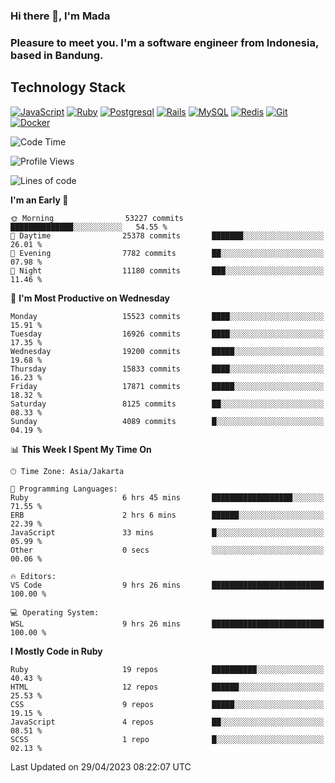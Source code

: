 ### Hi there 👋, I'm Mada
### Pleasure to meet you. I'm a software engineer from Indonesia, based in Bandung.

## Technology Stack

[![JavaScript](https://img.shields.io/badge/-JavaScript-%23F7DF1C?style=flat-square&logo=javascript&logoColor=000000&labelColor=%23F7DF1C&color=%23FFCE5A)](https://www.javascript.com/)
[![Ruby](https://img.shields.io/badge/Ruby-CC342D?style=flat-square&logo=ruby&logoColor=white)](https://www.ruby-lang.org/en/)
[![Postgresql](https://img.shields.io/badge/PostgreSQL-316192?style=flat-square&logo=postgresql&logoColor=ffffff)](https://www.postgresql.org/)
[![Rails](https://img.shields.io/badge/Ruby_on_Rails-CC0000?style=flat-square&logo=ruby-on-rails&logoColor=white)](https://rubyonrails.org/)
[![MySQL](https://img.shields.io/badge/-MySQL-4479A1?style=flat-square&logo=MySQL&logoColor=ffffff)](https://www.mysql.com/)
[![Redis](https://img.shields.io/badge/-Redis-DC382D?style=flat-square&logo=Redis&logoColor=ffffff)](https://redis.io/)
[![Git](https://img.shields.io/badge/-Git-%23F05032?style=flat-square&logo=git&logoColor=%23ffffff)](https://git-scm.com/)
[![Docker](https://img.shields.io/badge/-Docker-2496ED?style=flat-square&logo=docker&logoColor=ffffff)](https://www.docker.com/)
<!--
**madaarya/madaarya** is a ✨ _special_ ✨ repository because its `README.md` (this file) appears on your GitHub profile.

Here are some ideas to get you started:

- 🔭 I’m currently working on ...
- 🌱 I’m currently learning ...
- 👯 I’m looking to collaborate on ...
- 🤔 I’m looking for help with ...
- 💬 Ask me about ...
- 📫 How to reach me: ...
- 😄 Pronouns: ...
- ⚡ Fun fact: ...
-->
<!--START_SECTION:waka-->
![Code Time](http://img.shields.io/badge/Code%20Time-5%2C349%20hrs%2011%20mins-blue)

![Profile Views](http://img.shields.io/badge/Profile%20Views-0-blue)

![Lines of code](https://img.shields.io/badge/From%20Hello%20World%20I%27ve%20Written-37.4%20million%20lines%20of%20code-blue)

**I'm an Early 🐤** 

```text
🌞 Morning                53227 commits       ██████████████░░░░░░░░░░░   54.55 % 
🌆 Daytime                25378 commits       ███████░░░░░░░░░░░░░░░░░░   26.01 % 
🌃 Evening                7782 commits        ██░░░░░░░░░░░░░░░░░░░░░░░   07.98 % 
🌙 Night                  11180 commits       ███░░░░░░░░░░░░░░░░░░░░░░   11.46 % 
```
📅 **I'm Most Productive on Wednesday** 

```text
Monday                   15523 commits       ████░░░░░░░░░░░░░░░░░░░░░   15.91 % 
Tuesday                  16926 commits       ████░░░░░░░░░░░░░░░░░░░░░   17.35 % 
Wednesday                19200 commits       █████░░░░░░░░░░░░░░░░░░░░   19.68 % 
Thursday                 15833 commits       ████░░░░░░░░░░░░░░░░░░░░░   16.23 % 
Friday                   17871 commits       █████░░░░░░░░░░░░░░░░░░░░   18.32 % 
Saturday                 8125 commits        ██░░░░░░░░░░░░░░░░░░░░░░░   08.33 % 
Sunday                   4089 commits        █░░░░░░░░░░░░░░░░░░░░░░░░   04.19 % 
```


📊 **This Week I Spent My Time On** 

```text
🕑︎ Time Zone: Asia/Jakarta

💬 Programming Languages: 
Ruby                     6 hrs 45 mins       ██████████████████░░░░░░░   71.55 % 
ERB                      2 hrs 6 mins        ██████░░░░░░░░░░░░░░░░░░░   22.39 % 
JavaScript               33 mins             █░░░░░░░░░░░░░░░░░░░░░░░░   05.99 % 
Other                    0 secs              ░░░░░░░░░░░░░░░░░░░░░░░░░   00.06 % 

🔥 Editors: 
VS Code                  9 hrs 26 mins       █████████████████████████   100.00 % 

💻 Operating System: 
WSL                      9 hrs 26 mins       █████████████████████████   100.00 % 
```

**I Mostly Code in Ruby** 

```text
Ruby                     19 repos            ██████████░░░░░░░░░░░░░░░   40.43 % 
HTML                     12 repos            ██████░░░░░░░░░░░░░░░░░░░   25.53 % 
CSS                      9 repos             █████░░░░░░░░░░░░░░░░░░░░   19.15 % 
JavaScript               4 repos             ██░░░░░░░░░░░░░░░░░░░░░░░   08.51 % 
SCSS                     1 repo              █░░░░░░░░░░░░░░░░░░░░░░░░   02.13 % 
```




 Last Updated on 29/04/2023 08:22:07 UTC
<!--END_SECTION:waka-->
